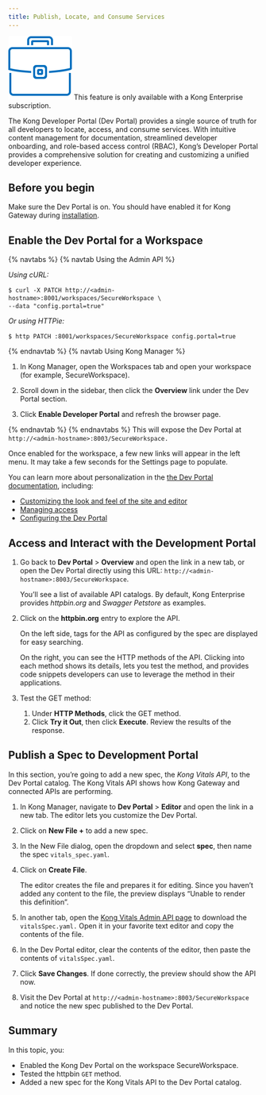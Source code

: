 ```yaml
---
title: Publish, Locate, and Consume Services
---
```

<div class="alert alert-ee">
<img class="no-image-expand" src="/assets/images/icons/icn-enterprise-grey.svg" alt="Enterprise" /> This feature is only available with a Kong Enterprise subscription.
</div>

The Kong Developer Portal (Dev Portal) provides a single source of truth for all developers to locate, access, and consume services. With intuitive content management for documentation, streamlined developer onboarding, and role-based access control (RBAC), Kong’s Developer Portal provides a comprehensive solution for creating and customizing a unified developer experience.

## Before you begin

Make sure the Dev Portal is on. You should have enabled it for Kong Gateway during [installation](/enterprise/latest/deployment/installation/overview/).

## Enable the Dev Portal for a Workspace

{% navtabs %}
{% navtab Using the Admin API %}

*Using cURL:*
```
$ curl -X PATCH http://<admin-hostname>:8001/workspaces/SecureWorkspace \
--data "config.portal=true"
```
*Or using HTTPie:*
```
$ http PATCH :8001/workspaces/SecureWorkspace config.portal=true
```

{% endnavtab %}
{% navtab Using Kong Manager %}

1. In Kong Manager, open the Workspaces tab and open your workspace (for example, SecureWorkspace).

2. Scroll down in the sidebar, then click the **Overview** link under the Dev Portal section.

3. Click **Enable Developer Portal** and refresh the browser page.

{% endnavtab %}
{% endnavtabs %}
This will expose the Dev Portal at `http://<admin-hostname>:8003/SecureWorkspace.`

Once enabled for the workspace, a few new links will appear in the left menu. It may take a few seconds for the Settings page to populate.

You can learn more about personalization in the [the Dev Portal documentation](/enterprise/latest/developer-portal/overview/), including:

* [Customizing the look and feel of the site and editor](/enterprise/latest/developer-portal/theme-customization/easy-theme-editing/)
* [Managing access](/enterprise/latest/developer-portal/administration/)
* [Configuring the Dev Portal](/enterprise/latest/developer-portal/configuration/)

## Access and Interact with the Development Portal

1. Go back to **Dev Portal** > **Overview** and open the link in a new tab, or open the Dev Portal directly using this URL: `http://<admin-hostname>:8003/SecureWorkspace`.

    You’ll see a list of available API catalogs. By default, Kong Enterprise provides *httpbin.org* and *Swagger Petstore* as examples.

2. Click on the **httpbin.org** entry to explore the API.

    On the left side, tags for the API as configured by the spec are displayed for easy searching.

    On the right, you can see the HTTP methods of the API. Clicking into each method shows its details, lets you test the method, and provides code snippets developers can use to leverage the method in their applications.

3. Test the GET method:

    1. Under **HTTP Methods**, click the GET method.
    2. Click **Try it Out**, then click **Execute**. Review the results of the response.

## Publish a Spec to Development Portal

In this section, you’re going to add a new spec, the *Kong Vitals API*, to the Dev Portal catalog. The Kong Vitals API shows how Kong Gateway and connected APIs are performing.

1. In Kong Manager, navigate to **Dev Portal** > **Editor** and open the link in a new tab. The editor lets you customize the Dev Portal.

2. Click on **New File +** to add a new spec.

3. In the New File dialog, open the dropdown and select **spec**, then name the spec `vitals_spec.yaml`.

4. Click on **Create File**.

    The editor creates the file and prepares it for editing. Since you haven’t added any content to the file, the preview displays “Unable to render this definition”.

5. In another tab, open the [Kong Vitals Admin API page](/enterprise/1.5.x/admin-api/vitals/#vitals-api) to download the `vitalsSpec.yaml.` Open it in your favorite text editor and copy the contents of the file.

6. In the Dev Portal editor, clear the contents of the editor, then paste the contents of `vitalsSpec.yaml`.

7. Click **Save Changes**. If done correctly, the preview should show the API now.

8. Visit the Dev Portal at `http://<admin-hostname>:8003/SecureWorkspace` and notice the new spec published to the Dev Portal.

## Summary

In this topic, you:
* Enabled the Kong Dev Portal on the workspace SecureWorkspace.
* Tested the httpbin `GET` method.
* Added a new spec for the Kong Vitals API to the Dev Portal catalog.
